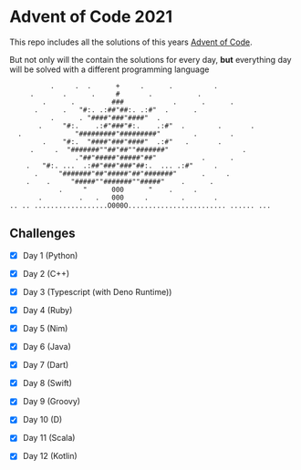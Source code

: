 # Advent of Code 2021

This repo includes all the solutions of this years [Advent of Code](adventofcode.cm).

But not only will the contain the solutions for every day, **but** everything day
will be solved with a different programming language

```
          .     .  .      +     .      .          .
     .       .      .     #       .           .
        .      .         ###            .      .      .
      .      .   "#:. .:##"##:. .:#"  .      .
          .      . "####"###"####"  .
       .     "#:.    .:#"###"#:.    .:#"  .        .       .
  .             "#########"#########"        .        .
        .    "#:.  "####"###"####"  .:#"   .       .
     .     .  "#######""##"##""#######"                  .
                ."##"#####"#####"##"           .      .
    .   "#:. ...  .:##"###"###"##:.  ... .:#"     .
      .     "#######"##"#####"##"#######"      .     .
    .    .     "#####""#######""#####"    .      .
            .     "      000      "    .     .
       .         .   .   000     .        .       .
.. .. ..................O000O........................ ...... ...
```

## Challenges

- [x] Day 1 (Python)
- [x] Day 2 (C++)
- [x] Day 3 (Typescript (with Deno Runtime))
- [x] Day 4 (Ruby)
- [x] Day 5 (Nim)
- [x] Day 6 (Java)
- [x] Day 7 (Dart)
- [x] Day 8 (Swift)
- [x] Day 9 (Groovy)
- [x] Day 10 (D)
- [x] Day 11 (Scala)
- [x] Day 12 (Kotlin)

